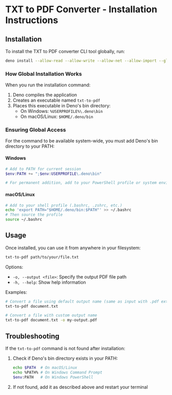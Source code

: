# TXT to PDF Converter - Installation Instructions

## Installation

To install the TXT to PDF converter CLI tool globally, run:

```bash
deno install --allow-read --allow-write --allow-net --allow-import --global --name txt-to-pdf mod.tsts
```

### How Global Installation Works

When you run the installation command:

1. Deno compiles the application
2. Creates an executable named `txt-to-pdf`
3. Places this executable in Deno's bin directory:
   - On Windows: `%USERPROFILE%\.deno\bin`
   - On macOS/Linux: `$HOME/.deno/bin`

### Ensuring Global Access

For the command to be available system-wide, you must add Deno's bin directory to your PATH:

#### Windows
```powershell
# Add to PATH for current session
$env:PATH += ";$env:USERPROFILE\.deno\bin"

# For permanent addition, add to your PowerShell profile or system environment variables
```

#### macOS/Linux
```bash
# Add to your shell profile (.bashrc, .zshrc, etc.)
echo 'export PATH="$HOME/.deno/bin:$PATH"' >> ~/.bashrc
# Then source the profile
source ~/.bashrc
```

## Usage

Once installed, you can use it from anywhere in your filesystem:

```bash
txt-to-pdf path/to/your/file.txt
```

Options:
- `-o, --output <file>`: Specify the output PDF file path
- `-h, --help`: Show help information

Examples:
```bash
# Convert a file using default output name (same as input with .pdf extension)
txt-to-pdf document.txt

# Convert a file with custom output name
txt-to-pdf document.txt -o my-output.pdf
```

## Troubleshooting

If the `txt-to-pdf` command is not found after installation:

1. Check if Deno's bin directory exists in your PATH:
   ```bash
   echo $PATH  # On macOS/Linux
   echo %PATH% # On Windows Command Prompt
   $env:PATH   # On Windows PowerShell
   ```

2. If not found, add it as described above and restart your terminal
